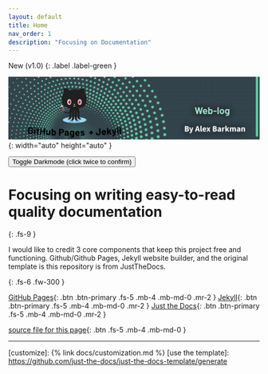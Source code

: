 ```yaml
---
layout: default
title: Home
nav_order: 1
description: "Focusing on Documentation"
---
```



New (v1.0)
{: .label .label-green }

![new](/assets/new.png){: width="auto" height="auto" }


<button class="btn js-toggle-dark-mode">Toggle Darkmode (click twice to confirm)</button>

<script>
const toggleDarkMode = document.querySelector('.js-toggle-dark-mode');

jtd.addEvent(toggleDarkMode, 'click', function(){
  if (jtd.getTheme() === 'dark') {
    jtd.setTheme('light');
    toggleDarkMode.textContent = 'View dark color scheme';
  } else {
    jtd.setTheme('dark');
    toggleDarkMode.textContent = 'View light color scheme';
  }
});
</script>


# Focusing on writing easy-to-read quality documentation
{: .fs-9 }

 I would like to credit 3 core components that keep this project free and functioning. Github/Github Pages, Jekyll website builder, and the original template is this repository is from JustTheDocs. 


{: .fs-6 .fw-300 }

[GitHub Pages][GitHub Pages]{: .btn .btn-primary .fs-5 .mb-4 .mb-md-0 .mr-2 }
[Jekyll][Jekyll]{: .btn .btn-primary .fs-5 .mb-4 .mb-md-0 .mr-2 }
[Just the Docs][Just the Docs repo]{: .btn .btn-primary .fs-5 .mb-4 .mb-md-0 .mr-2 }


[source file for this page]{: .btn .fs-5 .mb-4 .mb-md-0 }

---


[Jekyll]: https://jekyllrb.com
[Jekyll configuration]: https://jekyllrb.com/docs/configuration/
[source file for this page]: https://github.com/just-the-docs/just-the-docs/blob/main/index.md
[Just the Docs Template]: https://just-the-docs.github.io/just-the-docs-template/
[Just the Docs]: https://just-the-docs.com
[Just the Docs repo]: https://github.com/just-the-docs/just-the-docs
[Just the Docs README]: https://github.com/just-the-docs/just-the-docs/blob/main/README.md
[GitHub Pages]: https://pages.github.com/
[Template README]: https://github.com/just-the-docs/just-the-docs-template/blob/main/README.md
[GitHub Pages]: https://pages.github.com/
[customize]: {% link docs/customization.md %}
[use the template]: https://github.com/just-the-docs/just-the-docs-template/generate


